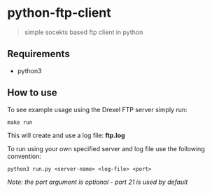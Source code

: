 # python-ftp-client
> simple socekts based ftp client in python

## Requirements

* python3

## How to use
To see example usage using the Drexel FTP server simply run:

```
make run
```

This will create and use a log file: **ftp.log**

To run using your own specified server and log file use the following convention:

```
python3 run.py <server-name> <log-file> <port>
```

*Note: the port argument is optional - port 21 is used by default*
